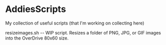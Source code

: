 # AddiesScripts
My collection of useful scripts (that I'm working on collecting here)

resizeimages.sh -- WIP script. Resizes a folder of PNG, JPG, or GIF images into the OverDrive 80x60 size.
